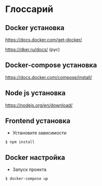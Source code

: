 # Глоссарий
## Docker установка
https://docs.docker.com/get-docker/

https://dker.ru/docs/ (рус)

## Docker-compose установка
https://docs.docker.com/compose/install/

## Node js установка
https://nodejs.org/en/download/

## Frontend установка

- Установите зависимости

`$ npm install`

## Docker настройка
- Запуск проекта

`$ docker-compose up`
